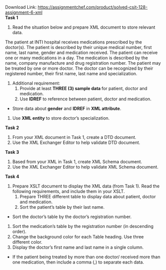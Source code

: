 Download Link: https://assignmentchef.com/product/solved-csit-128-assignment-6-xml
<br>
<strong>Task 1 </strong>

<ol>

 <li>Read the situation below and prepare XML document to store relevant data.</li>

</ol>

The patient at INTI hospital receives medications prescribed by the doctor(s). The patient is described by their unique medical number, first name, last name, gender and medication received. The patient can receive one or many medications in a day.  The medication is described by the name, company manufacture and drug registration number. The patient may be treated by one or more doctor. The doctor can be recognized by their registered number, their first name, last name and specialization.

<ol>

 <li>Additional requirement:

  <ol>

   <li>Provide at least <strong>THREE (3) sample data </strong>for patient, doctor and medication.</li>

   <li>Use <strong>IDREF</strong> to reference between patient, doctor and medication.</li>

  </ol></li>

</ol>

<ul>

 <li>Store data about <strong>gender</strong> and <strong>IDREF</strong> in <strong>XML attribute</strong>.</li>

</ul>

<ol>

 <li>Use <strong>XML entity</strong> to store doctor’s specialization.</li>

</ol>

<strong>Task 2 </strong>

<ol>

 <li>From your XML document in Task 1, create a DTD document.</li>

 <li>Use the XML Exchanger Editor to help validate DTD document.</li>

</ol>

<strong>Task 3</strong>

<ol>

 <li>Based from your XML in Task 1, create XML Schema document.</li>

 <li>Use the XML Exchanger Editor to help validate XML Schema document.</li>

</ol>

<strong>Task 4 </strong>

<ol>

 <li>Prepare XSLT document to display the XML data (from Task 1). Read the following requirements, and include them in your XSLT.

  <ol>

   <li>Prepare THREE different table to display data about patient, doctor and medication.</li>

   <li>Sort the patient’s table by their last name.</li>

  </ol></li>

</ol>

<ul>

 <li>Sort the doctor’s table by the doctor’s registration number.</li>

</ul>

<ol>

 <li>Sort the medication’s table by the registration number (in descending order).</li>

 <li>Change the background color for each Table heading. Use three different color.</li>

 <li>Display the doctor’s first name and last name in a single column.</li>

</ol>

<ul>

 <li>If the patient being treated by more than one doctor/ received more than one medication, then include a comma (,) to separate each data.</li>

</ul>